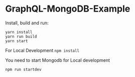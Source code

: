 # GraphQL-MongoDB-Example

Install, build and run:

```
yarn install
yarn run build
yarn start
```

For Local Development 
```npm install``` 

You need to start Mongodb for Local development 

```
npm run startdev
```
